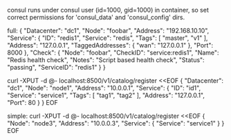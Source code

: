 consul runs under consul user (id=1000, gid=1000) in container, so set correct permissions for 'consul_data' and 'consul_config' dirs.


full:
{
  "Datacenter": "dc1",
  "Node": "foobar",
  "Address": "192.168.10.10",
  "Service": {
    "ID": "redis1",
    "Service": "redis",
    "Tags": [
      "master",
      "v1"
    ],
    "Address": "127.0.0.1",
    "TaggedAddresses": {
      "wan": "127.0.0.1"
    },
    "Port": 8000
  },
  "Check": {
    "Node": "foobar",
    "CheckID": "service:redis1",
    "Name": "Redis health check",
    "Notes": "Script based health check",
    "Status": "passing",
    "ServiceID": "redis1"
  }
}


curl -XPUT -d @- localhost:8500/v1/catalog/register <<EOF
{
  "Datacenter": "dc1",
  "Node": "node1",
  "Address": "10.0.0.1",
  "Service": {
    "ID": "id1",
    "Service": "service1",
    "Tags": [
      "tag1",
      "tag2"
    ],
    "Address": "127.0.0.1",
    "Port": 80
  }
}
EOF

simple:
curl -XPUT -d @- localhost:8500/v1/catalog/register <<EOF
{
  "Node": "node3",
  "Address": "10.0.0.3",
  "Service": {
    "Service": "service1"
  }
}
EOF


